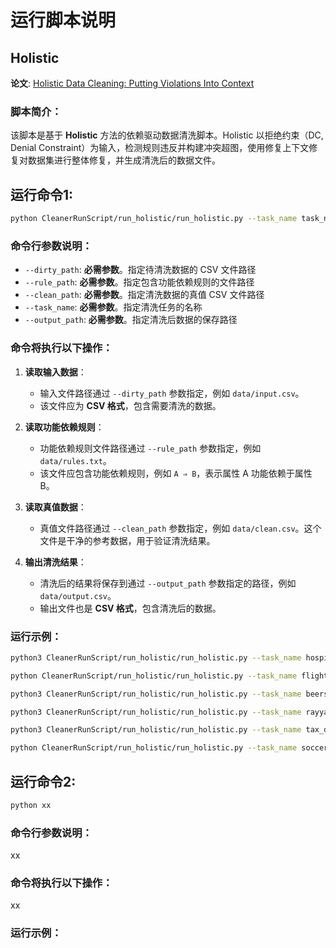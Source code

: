 # 运行脚本说明

## Holistic
**论文**: [Holistic Data Cleaning: Putting Violations Into
Context](https://citeseerx.ist.psu.edu/document?repid=rep1&type=pdf&doi=c4221a899528798105ca94e509027e7210a87d6b)
### 脚本简介：
该脚本是基于 **Holistic** 方法的依赖驱动数据清洗脚本。Holistic 以拒绝约束（DC, Denial Constraint）为输入，检测规则违反并构建冲突超图，使用修复上下文修复对数据集进行整体修复，并生成清洗后的数据文件。


## 运行命令1:
```bash
python CleanerRunScript/run_holistic/run_holistic.py --task_name task_name1 --rule_path Data/1_hospital/dc_rules_dc_holoclean.txt --onlyed 0 --perfected 0 --dirty_path Data/1_hospital/dirty_index.csv --clean_path Data/1_hospital/clean_index.csv --output_path results/hospital/
```

### 命令行参数说明：
- `--dirty_path`: **必需参数**。指定待清洗数据的 CSV 文件路径
- `--rule_path`: **必需参数**。指定包含功能依赖规则的文件路径
- `--clean_path`: **必需参数**。指定清洗数据的真值 CSV 文件路径
- `--task_name`: **必需参数**。指定清洗任务的名称
- `--output_path`: **必需参数**。指定清洗后数据的保存路径

### 命令将执行以下操作：
1. **读取输入数据**：
   - 输入文件路径通过 `--dirty_path` 参数指定，例如 `data/input.csv`。
   - 该文件应为 **CSV 格式**，包含需要清洗的数据。

2. **读取功能依赖规则**：
   - 功能依赖规则文件路径通过 `--rule_path` 参数指定，例如 `data/rules.txt`。
   - 该文件应包含功能依赖规则，例如 `A ⇒ B`，表示属性 A 功能依赖于属性 B。

3. **读取真值数据**：
   - 真值文件路径通过 `--clean_path` 参数指定，例如 `data/clean.csv`。这个文件是干净的参考数据，用于验证清洗结果。

4. **输出清洗结果**：
   - 清洗后的结果将保存到通过 `--output_path` 参数指定的路径，例如 `data/output.csv`。
   - 输出文件也是 **CSV 格式**，包含清洗后的数据。

### 运行示例：
```bash
python3 CleanerRunScript/run_holistic/run_holistic.py --task_name hospital_dirty1 --rule_path Data/1_hospital/dc_rules_dc_holoclean.txt --onlyed 0 --perfected 0 --dirty_path Data/1_hospital/dirty_index.csv --clean_path Data/1_hospital/clean_index.csv --output_path results/holistic
```
```bash
python CleanerRunScript/run_holistic/run_holistic.py --task_name flights_dirty1 --rule_path Data/2_flights/dc_rules_holoclean.txt --onlyed 0 --perfected 0 --dirty_path Data/2_flights/dirty_index.csv --clean_path Data/2_flights/clean_index.csv --output_path results/holistic
```
```bash
python3 CleanerRunScript/run_holistic/run_holistic.py --task_name beers_dirty1 --rule_path Data/3_beers/dc_rules_holoclean.txt --onlyed 0 --perfected 0 --dirty_path Data/3_beers/dirty_index.csv --clean_path Data/3_beers/clean_index.csv --output_path results/holistic
```
```bash
python3 CleanerRunScript/run_holistic/run_holistic.py --task_name rayyan_dirty1 --rule_path Data/4_rayyan/dc_rules_holoclean.txt --onlyed 0 --perfected 0 --dirty_path Data/4_rayyan/dirty_index.csv --clean_path Data/4_rayyan/clean_index.csv --output_path results/holistic
```
```bash
python3 CleanerRunScript/run_holistic/run_holistic.py --task_name tax_dirty1 --rule_path Data/5_tax/dc_rules_holoclean.txt --onlyed 0 --perfected 0 --dirty_path Data/5_tax/tax_50k/tax-dirty-original_error-0050k.csv --clean_path Data/5_tax/tax_50k/tax_50k_clean_id.csv --output_path results/holistic
```
```bash
python CleanerRunScript/run_holistic/run_holistic.py --task_name soccer_dirty1 --rule_path Data/6_soccer/dc_rules_holoclean.txt --onlyed 0 --perfected 0 --dirty_path Data/6_soccer/dirty_index.csv --clean_path Data/6_soccer/clean_index.csv --output_path results/holistic
```

## 运行命令2:
```bash
python xx
```
### 命令行参数说明：
xx
### 命令将执行以下操作：
xx
### 运行示例：
